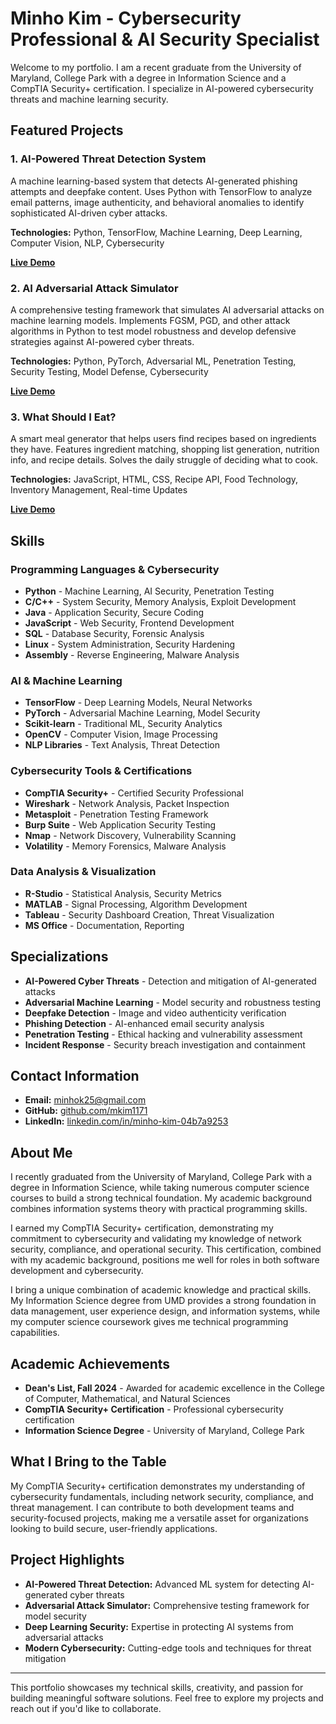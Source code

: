 # Minho Kim - Cybersecurity Professional & AI Security Specialist

Welcome to my portfolio. I am a recent graduate from the University of Maryland, College Park with a degree in Information Science and a CompTIA Security+ certification. I specialize in AI-powered cybersecurity threats and machine learning security.

## Featured Projects

### 1. AI-Powered Threat Detection System
A machine learning-based system that detects AI-generated phishing attempts and deepfake content. Uses Python with TensorFlow to analyze email patterns, image authenticity, and behavioral anomalies to identify sophisticated AI-driven cyber attacks.

**Technologies:** Python, TensorFlow, Machine Learning, Deep Learning, Computer Vision, NLP, Cybersecurity

**[Live Demo](ai-threat-detection.html)**

### 2. AI Adversarial Attack Simulator
A comprehensive testing framework that simulates AI adversarial attacks on machine learning models. Implements FGSM, PGD, and other attack algorithms in Python to test model robustness and develop defensive strategies against AI-powered cyber threats.

**Technologies:** Python, PyTorch, Adversarial ML, Penetration Testing, Security Testing, Model Defense, Cybersecurity

**[Live Demo](ai-adversarial-simulator.html)**

### 3. What Should I Eat?
A smart meal generator that helps users find recipes based on ingredients they have. Features ingredient matching, shopping list generation, nutrition info, and recipe details. Solves the daily struggle of deciding what to cook.

**Technologies:** JavaScript, HTML, CSS, Recipe API, Food Technology, Inventory Management, Real-time Updates

**[Live Demo](what-should-i-eat.html)**

## Skills

### Programming Languages & Cybersecurity
- **Python** - Machine Learning, AI Security, Penetration Testing
- **C/C++** - System Security, Memory Analysis, Exploit Development
- **Java** - Application Security, Secure Coding
- **JavaScript** - Web Security, Frontend Development
- **SQL** - Database Security, Forensic Analysis
- **Linux** - System Administration, Security Hardening
- **Assembly** - Reverse Engineering, Malware Analysis

### AI & Machine Learning
- **TensorFlow** - Deep Learning Models, Neural Networks
- **PyTorch** - Adversarial Machine Learning, Model Security
- **Scikit-learn** - Traditional ML, Security Analytics
- **OpenCV** - Computer Vision, Image Processing
- **NLP Libraries** - Text Analysis, Threat Detection

### Cybersecurity Tools & Certifications
- **CompTIA Security+** - Certified Security Professional
- **Wireshark** - Network Analysis, Packet Inspection
- **Metasploit** - Penetration Testing Framework
- **Burp Suite** - Web Application Security Testing
- **Nmap** - Network Discovery, Vulnerability Scanning
- **Volatility** - Memory Forensics, Malware Analysis

### Data Analysis & Visualization
- **R-Studio** - Statistical Analysis, Security Metrics
- **MATLAB** - Signal Processing, Algorithm Development
- **Tableau** - Security Dashboard Creation, Threat Visualization
- **MS Office** - Documentation, Reporting

## Specializations

- **AI-Powered Cyber Threats** - Detection and mitigation of AI-generated attacks
- **Adversarial Machine Learning** - Model security and robustness testing
- **Deepfake Detection** - Image and video authenticity verification
- **Phishing Detection** - AI-enhanced email security analysis
- **Penetration Testing** - Ethical hacking and vulnerability assessment
- **Incident Response** - Security breach investigation and containment

## Contact Information

- **Email:** minhok25@gmail.com
- **GitHub:** [github.com/mkim1171](https://github.com/mkim1171)
- **LinkedIn:** [linkedin.com/in/minho-kim-04b7a9253](https://linkedin.com/in/minho-kim-04b7a9253)

## About Me

I recently graduated from the University of Maryland, College Park with a degree in Information Science, while taking numerous computer science courses to build a strong technical foundation. My academic background combines information systems theory with practical programming skills.

I earned my CompTIA Security+ certification, demonstrating my commitment to cybersecurity and validating my knowledge of network security, compliance, and operational security. This certification, combined with my academic background, positions me well for roles in both software development and cybersecurity.

I bring a unique combination of academic knowledge and practical skills. My Information Science degree from UMD provides a strong foundation in data management, user experience design, and information systems, while my computer science coursework gives me technical programming capabilities.

## Academic Achievements

- **Dean's List, Fall 2024** - Awarded for academic excellence in the College of Computer, Mathematical, and Natural Sciences
- **CompTIA Security+ Certification** - Professional cybersecurity certification
- **Information Science Degree** - University of Maryland, College Park

## What I Bring to the Table

My CompTIA Security+ certification demonstrates my understanding of cybersecurity fundamentals, including network security, compliance, and threat management. I can contribute to both development teams and security-focused projects, making me a versatile asset for organizations looking to build secure, user-friendly applications.

## Project Highlights

- **AI-Powered Threat Detection:** Advanced ML system for detecting AI-generated cyber threats
- **Adversarial Attack Simulator:** Comprehensive testing framework for model security
- **Deep Learning Security:** Expertise in protecting AI systems from adversarial attacks
- **Modern Cybersecurity:** Cutting-edge tools and techniques for threat mitigation

---

This portfolio showcases my technical skills, creativity, and passion for building meaningful software solutions. Feel free to explore my projects and reach out if you'd like to collaborate.
